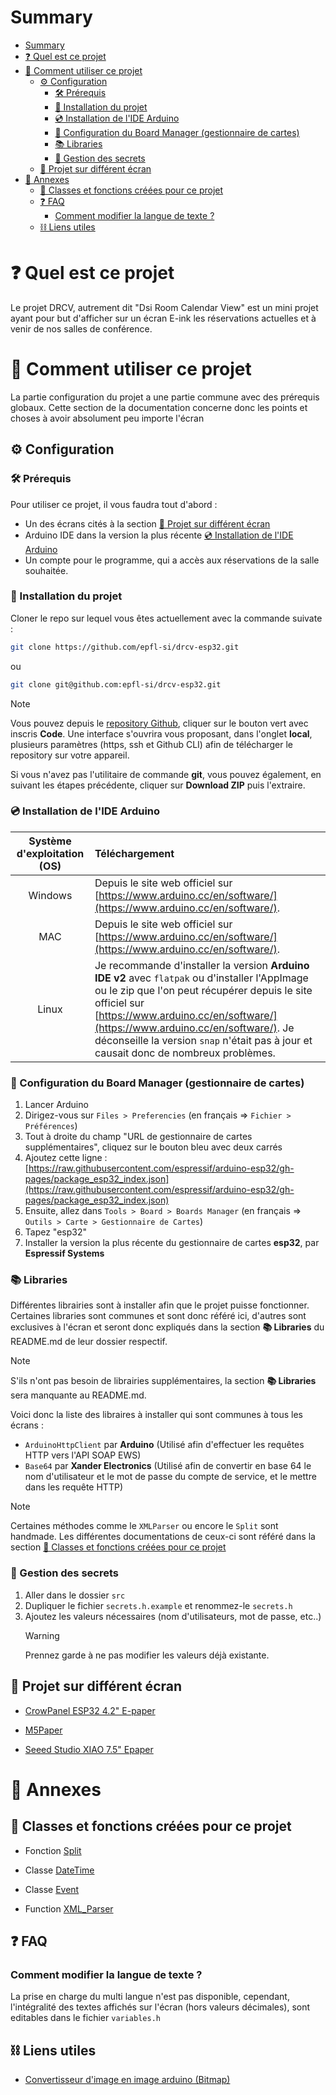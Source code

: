 # Summary

<!-- Put after theses lines, ctrl + shift + p and write "Markdown" and click to "Markdwon all ine one" extension -->
<!-- TOC -->
<!-- TOC END -->
- [Summary](#summary)
- [❓ Quel est ce projet](#-quel-est-ce-projet)
- [🤔 Comment utiliser ce projet](#-comment-utiliser-ce-projet)
  - [⚙️ Configuration](#️-configuration)
    - [🛠️ Prérequis](#️-prérequis)
    - [📀 Installation du projet](#-installation-du-projet)
    - [💿 Installation de l'IDE Arduino](#-installation-de-lide-arduino)
    - [🤖 Configuration du Board Manager (gestionnaire de cartes)](#-configuration-du-board-manager-gestionnaire-de-cartes)
    - [📚 Libraries](#-libraries)
    - [🔑 Gestion des secrets](#-gestion-des-secrets)
  - [📁 Projet sur différent écran](#-projet-sur-différent-écran)
- [📙 Annexes](#-annexes)
  - [🧩 Classes et fonctions créées pour ce projet](#-classes-et-fonctions-créées-pour-ce-projet)
  - [❓ FAQ](#-faq)
    - [Comment modifier la langue de texte ?](#comment-modifier-la-langue-de-texte-)
  - [⛓️ Liens utiles](#️-liens-utiles)


# ❓ Quel est ce projet

Le projet DRCV, autrement dit "Dsi Room Calendar View" est un mini projet ayant pour but d'afficher sur un écran E-ink les réservations actuelles et à venir de nos salles de conférence.

# 🤔 Comment utiliser ce projet

La partie configuration du projet a une partie commune avec des prérequis globaux. Cette section de la documentation concerne donc les points et choses à avoir absolument peu importe l'écran

## ⚙️ Configuration

### 🛠️ Prérequis

Pour utiliser ce projet, il vous faudra tout d'abord :
- Un des écrans cités à la section [📁 Projet sur différent écran](#-projet-sur-différent-écran)
- Arduino IDE dans la version la plus récente [💿 Installation de l'IDE Arduino](#-installation-de-lide-arduino)
- Un compte pour le programme, qui a accès aux réservations de la salle souhaitée.

### 📀 Installation du projet

Cloner le repo sur lequel vous êtes actuellement avec la commande suivate :
```bash
git clone https://github.com/epfl-si/drcv-esp32.git
```

ou

```bash
git clone git@github.com:epfl-si/drcv-esp32.git
```

> [!NOTE]
> Vous pouvez depuis le [repository Github](https://github.com/epfl-si/drcv-esp32), cliquer sur le bouton vert avec inscris **Code**. Une interface s'ouvrira vous proposant, dans l'onglet **local**, plusieurs paramètres (https, ssh et Github CLI) afin de télécharger le repository sur votre appareil.
>
> Si vous n'avez pas l'utilitaire de commande **git**, vous pouvez également, en suivant les étapes précédente, cliquer sur **Download ZIP** puis l'extraire.

### 💿 Installation de l'IDE Arduino

| Système d'exploitation (OS) | Téléchargement |
| :--: | :-- |
| Windows | Depuis le site web officiel sur [https://www.arduino.cc/en/software/](https://www.arduino.cc/en/software/). |
| MAC | Depuis le site web officiel sur [https://www.arduino.cc/en/software/](https://www.arduino.cc/en/software/). |
| Linux | Je recommande d'installer la version **Arduino IDE v2** avec `flatpak` ou d'installer l'AppImage ou le zip que l'on peut récupérer depuis le site officiel sur [https://www.arduino.cc/en/software/](https://www.arduino.cc/en/software/). Je déconseille la version `snap` n'était pas à jour et causait donc de nombreux problèmes. |

### 🤖 Configuration du Board Manager (gestionnaire de cartes)

1. Lancer Arduino
2. Dirigez-vous sur `Files > Preferencies` (en français => `Fichier > Préférences`)
3. Tout à droite du champ "URL de gestionnaire de cartes supplémentaires", cliquez sur le bouton bleu avec deux carrés
4. Ajoutez cette ligne : [https://raw.githubusercontent.com/espressif/arduino-esp32/gh-pages/package_esp32_index.json](https://raw.githubusercontent.com/espressif/arduino-esp32/gh-pages/package_esp32_index.json)
5. Ensuite, allez dans `Tools > Board > Boards Manager` (en français => `Outils > Carte > Gestionnaire de Cartes`)
6. Tapez "esp32"
7. Installer la version la plus récente du gestionnaire de cartes **esp32**, par **Espressif Systems**

### 📚 Libraries

Différentes librairies sont à installer afin que le projet puisse fonctionner. Certaines libraries sont communes et sont donc référé ici, d'autres sont exclusives à l'écran et seront donc expliqués dans la section **📚 Libraries** du README.md de leur dossier respectif.

> [!NOTE]
> S'ils n'ont pas besoin de librairies supplémentaires, la section **📚 Libraries** sera manquante au README.md.

Voici donc la liste des libraires à installer qui sont communes à tous les écrans :
- `ArduinoHttpClient` par **Arduino** (Utilisé afin d'effectuer les requêtes HTTP vers l'API SOAP EWS)
- `Base64` par **Xander Electronics** (Utilisé afin de convertir en base 64 le nom d'utilisateur et le mot de passe du compte de service, et le mettre dans les requête HTTP)

> [!NOTE]
> Certaines méthodes comme le `XMLParser` ou encore le `Split` sont handmade.
> Les différentes documentations de ceux-ci sont référé dans la section [🧩 Classes et fonctions créées pour ce projet](#-classes-et-fonctions-créées-pour-ce-projet)

### 🔑 Gestion des secrets

1. Aller dans le dossier `src`
2. Dupliquer le fichier `secrets.h.example` et renommez-le `secrets.h`
3. Ajoutez les valeurs nécessaires (nom d'utilisateurs, mot de passe, etc..)
   > [!WARNING]
   > Prennez garde à ne pas modifier les valeurs déjà existante.

## 📁 Projet sur différent écran

- [CrowPanel ESP32 4.2" E-paper](./CrowPanel/)

- [M5Paper](./M5Paper/)

- [Seeed Studio XIAO 7.5" Epaper](./SeeedStudio7.5Epaper/)

# 📙 Annexes

## 🧩 Classes et fonctions créées pour ce projet

- Fonction [Split](./src/split/)

- Classe [DateTime](./src/datetime/)

- Classe [Event](./src/event/)

- Function [XML_Parser](./src/xml_parser/)

## ❓ FAQ

### Comment modifier la langue de texte ?

La prise en charge du multi langue n'est pas disponible, cependant, l'intégralité des textes affichés sur l'écran (hors valeurs décimales), sont editables dans le fichier `variables.h`

## ⛓️ Liens utiles

- [Convertisseur d'image en image arduino (Bitmap)](https://javl.github.io/image2cpp/)